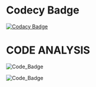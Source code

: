 # Codecy Badge
 [![Codacy Badge](https://app.codacy.com/project/badge/Grade/fc68b43a46e94425afb05c5c1e07079c)](https://www.codacy.com/gh/AKIVISHNU473/ColorCodeResistor_Appl/dashboard?utm_source=github.com&amp;utm_medium=referral&amp;utm_content=AKIVISHNU473/ColorCodeResistor_Appl&amp;utm_campaign=Badge_Grade)
 # CODE ANALYSIS
 ![Code_Badge](https://api.codiga.io/project/31143/score/svg)
 
 ![Code_Badge](https://api.codiga.io/project/31143/status/svg)
 
